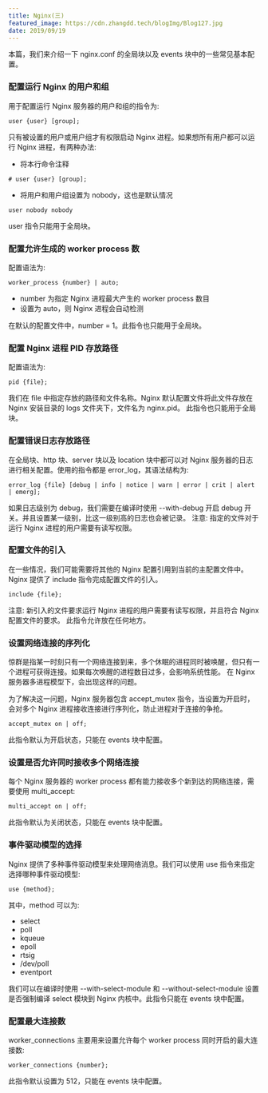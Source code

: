 ```yaml
---
title: Nginx(三)
featured_image: https://cdn.zhangdd.tech/blogImg/Blog127.jpg
date: 2019/09/19
---
```


本篇，我们来介绍一下 nginx.conf 的全局块以及 events 块中的一些常见基本配置。

### 配置运行 Nginx 的用户和组
用于配置运行 Nginx 服务器的用户和组的指令为: 
``` nginx
user {user} [group];
```

只有被设置的用户或用户组才有权限启动 Nginx 进程。如果想所有用户都可以运行 Nginx 进程，有两种办法: 
- 将本行命令注释

``` nginx
# user {user} [group];
```
- 将用户和用户组设置为 nobody，这也是默认情况

``` nginx
user nobody nobody
```

user 指令只能用于全局块。

### 配置允许生成的 worker process 数
配置语法为: 
``` nginx
worker_process {number} | auto;
```

- number 为指定 Nginx 进程最大产生的 worker process 数目
- 设置为 auto，则 Nginx 进程会自动检测

在默认的配置文件中，number = 1。此指令也只能用于全局块。

### 配置 Nginx 进程 PID 存放路径
配置语法为: 
``` nginx
pid {file};
```

我们在 file 中指定存放的路径和文件名称。Nginx 默认配置文件将此文件存放在 Nginx 安装目录的 logs 文件夹下，文件名为 nginx.pid。
此指令也只能用于全局块。

### 配置错误日志存放路径
在全局块、http 块、server 块以及 location 块中都可以对 Nginx 服务器的日志进行相关配置。使用的指令都是 error_log，其语法结构为: 
``` nginx
error_log {file} [debug | info | notice | warn | error | crit | alert | emerg];
```

如果日志级别为 debug，我们需要在编译时使用 --with-debug 开启 debug 开关。并且设置某一级别，比这一级别高的日志也会被记录。
注意: 指定的文件对于运行 Nginx 进程的用户需要有读写权限。

### 配置文件的引入
在一些情况，我们可能需要将其他的 Nginx 配置引用到当前的主配置文件中。Nginx 提供了 include 指令完成配置文件的引入。
``` nginx
include {file};
```

注意: 新引入的文件要求运行 Nginx 进程的用户需要有读写权限，并且符合 Nginx 配置文件的要求。
此指令允许放在任何地方。

### 设置网络连接的序列化
惊群是指某一时刻只有一个网络连接到来，多个休眠的进程同时被唤醒，但只有一个进程可获得连接。如果每次唤醒的进程数目过多，会影响系统性能。
在 Nginx 服务器多进程模型下，会出现这样的问题。

为了解决这一问题，Nginx 服务器包含 accept_mutex 指令，当设置为开启时，会对多个 Nginx 进程接收连接进行序列化，防止进程对于连接的争抢。
``` nginx
accept_mutex on | off;
```

此指令默认为开启状态，只能在 events 块中配置。

### 设置是否允许同时接收多个网络连接
每个 Nginx 服务器的 worker process 都有能力接收多个新到达的网络连接，需要使用 multi_accept: 
``` nginx
multi_accept on | off;
```

此指令默认为关闭状态，只能在 events 块中配置。

### 事件驱动模型的选择
Nginx 提供了多种事件驱动模型来处理网络消息。我们可以使用 use 指令来指定选择哪种事件驱动模型: 
``` nginx
use {method};
```

其中，method 可以为: 
- select
- poll
- kqueue
- epoll
- rtsig
- /dev/poll
- eventport

我们可以在编译时使用 --with-select-module 和 --without-select-module 设置是否强制编译 select 模块到 Nginx 内核中。此指令只能在 events 块中配置。

### 配置最大连接数
worker_connections 主要用来设置允许每个 worker process 同时开启的最大连接数: 
``` nginx
worker_connections {number};
```

此指令默认设置为 512，只能在 events 块中配置。